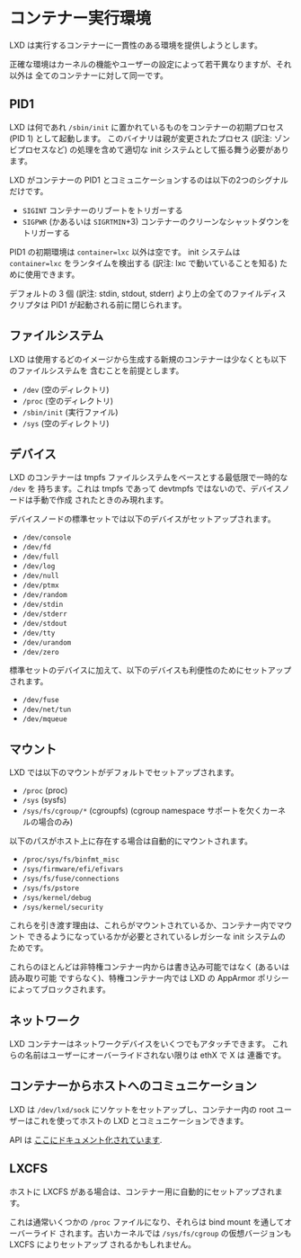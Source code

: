 # コンテナー実行環境
<!-- Container runtime environment -->
<!--
LXD attempts to present a consistent environment to the container it runs.
-->
LXD は実行するコンテナーに一貫性のある環境を提供しようとします。

<!--
The exact environment will differ slightly based on kernel features and user
configuration but will otherwise be identical for all containers.
-->
正確な環境はカーネルの機能やユーザーの設定によって若干異なりますが、それ以外は
全てのコンテナーに対して同一です。

## PID1
<!--
LXD spawns whatever is located at `/sbin/init` as the initial process of the container (PID 1).
This binary should act as a proper init system, including handling re-parented processes.
-->
LXD は何であれ `/sbin/init` に置かれているものをコンテナーの初期プロセス (PID 1) として起動します。
このバイナリは親が変更されたプロセス (訳注: ゾンビプロセスなど) の処理を含めて適切な init
システムとして振る舞う必要があります。

<!--
LXD's communication with PID1 in the container is limited to two signals:

 - `SIGINT` to trigger a reboot of the container
 - `SIGPWR` (or alternatively `SIGRTMIN`+3) to trigger a clean shutdown of the container
-->
LXD がコンテナーの PID1 とコミュニケーションするのは以下の2つのシグナルだけです。

 - `SIGINT` コンテナーのリブートをトリガーする
 - `SIGPWR` (かあるいは `SIGRTMIN`+3) コンテナーのクリーンなシャットダウンをトリガーする

<!--
The initial environment of PID1 is blank except for `container=lxc` which can
be used by the init system to detect the runtime.
-->
PID1 の初期環境は `container=lxc` 以外は空です。 init システムは `container=lxc`
をランタイムを検出する (訳注: lxc で動いていることを知る) ために使用できます。

<!--
All file descriptors above the default 3 are closed prior to PID1 being spawned.
-->
デフォルトの 3 個 (訳注: stdin, stdout, stderr) より上の全てのファイルディスクリプタは
PID1 が起動される前に閉じられます。

## ファイルシステム <!-- Filesystem -->
<!--
LXD assumes that any image it uses to create a new container from will come with at least:
-->
LXD は使用するどのイメージから生成する新規のコンテナーは少なくとも以下のファイルシステムを
含むことを前提とします。

 - `/dev` (空のディレクトリ) <!-- (empty) -->
 - `/proc` (空のディレクトリ) <!-- (empty) -->
 - `/sbin/init` (実行ファイル) <!-- (executable) -->
 - `/sys` (空のディレクトリ) <!-- (empty) -->

## デバイス <!-- Devices -->
<!--
LXD containers have a minimal and ephemeral `/dev` based on a tmpfs filesystem.
Since this is a tmpfs and not a devtmpfs, device nodes will only appear if manually created.
-->
LXD のコンテナーは tmpfs ファイルシステムをベースとする最低限で一時的な `/dev` を
持ちます。これは tmpfs であって devtmpfs ではないので、デバイスノードは手動で作成
されたときのみ現れます。

<!--
The standard set of device nodes will be setup:
-->
デバイスノードの標準セットでは以下のデバイスがセットアップされます。

 - `/dev/console`
 - `/dev/fd`
 - `/dev/full`
 - `/dev/log`
 - `/dev/null`
 - `/dev/ptmx`
 - `/dev/random`
 - `/dev/stdin`
 - `/dev/stderr`
 - `/dev/stdout`
 - `/dev/tty`
 - `/dev/urandom`
 - `/dev/zero`

<!--
On top of the standard set of devices, the following are also setup for convenience:
-->
標準セットのデバイスに加えて、以下のデバイスも利便性のためにセットアップされます。

 - `/dev/fuse`
 - `/dev/net/tun`
 - `/dev/mqueue`

## マウント <!-- Mounts -->
<!--
The following mounts are setup by default under LXD:
-->
LXD では以下のマウントがデフォルトでセットアップされます。

 - `/proc` (proc)
 - `/sys` (sysfs)
 - `/sys/fs/cgroup/*` (cgroupfs) (cgroup namespace サポートを欠くカーネルの場合のみ) <!-- (only on kernels lacking cgroup namespace support) -->

<!--
The following paths will also be automatically mounted if present on the host:
-->
以下のパスがホスト上に存在する場合は自動的にマウントされます。

 - `/proc/sys/fs/binfmt_misc`
 - `/sys/firmware/efi/efivars`
 - `/sys/fs/fuse/connections`
 - `/sys/fs/pstore`
 - `/sys/kernel/debug`
 - `/sys/kernel/security`

<!--
The reason for passing all of those is legacy init systems which require
those to be mounted or be mountabled inside the container.
-->
これらを引き渡す理由は、これらがマウントされているか、コンテナー内でマウント
できるようになっているかが必要とされているレガシーな init システムのためです。

<!--
The majority of those will not be writable (or even readable) from inside an
unprivileged container and will be blocked by our AppArmor policy inside
privileged containers.
-->
これらのほとんどは非特権コンテナー内からは書き込み可能ではなく (あるいは読み取り可能
ですらなく)、特権コンテナー内では LXD の AppArmor ポリシーによってブロックされます。

## ネットワーク <!-- Network -->
<!--
LXD containers may have any number of network devices attached to them.
The naming for those unless overridden by the user is ethX where X is an incrementing number.
-->
LXD コンテナーはネットワークデバイスをいくつでもアタッチできます。
これらの名前はユーザーにオーバーライドされない限りは ethX で X は
連番です。

## コンテナーからホストへのコミュニケーション <!-- Container to host communication -->
<!--
LXD sets up a socket at `/dev/lxd/sock` which root in the container can use to communicate with LXD on the host.
-->
LXD は `/dev/lxd/sock` にソケットをセットアップし、コンテナー内の root ユーザーはこれを使ってホストの
LXD とコミュニケーションできます。

<!--
The API is [documented here](dev-lxd.md).
-->
API は [ここにドキュメント化されています](dev-lxd.md).

## LXCFS
<!--
If LXCFS is present on the host, it will automatically be setup for the container.
-->
ホストに LXCFS がある場合は、コンテナー用に自動的にセットアップされます。

<!--
This normally results in a number of `/proc` files being overridden through bind-mounts.
On older kernels a virtual version of `/sys/fs/cgroup` may also be setup by LXCFS.
-->
これは通常いくつかの `/proc` ファイルになり、それらは bind mount を通してオーバーライド
されます。古いカーネルでは `/sys/fs/cgroup` の仮想バージョンも LXCFS によりセットアップ
されるかもしれません。
